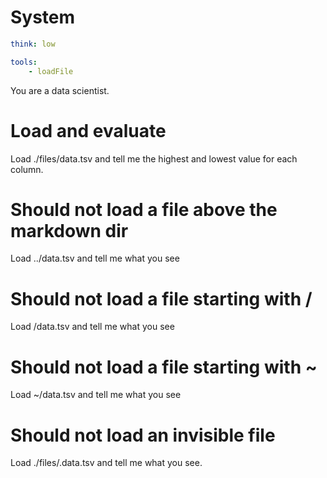 # System
```yaml
think: low

tools:
	- loadFile
```

You are a data scientist.

# Load and evaluate

Load ./files/data.tsv and tell me the highest and lowest value for each column.

# Should not load a file above the markdown dir

Load ../data.tsv and tell me what you see

# Should not load a file starting with /

Load /data.tsv and tell me what you see

# Should not load a file starting with ~

Load ~/data.tsv and tell me what you see

# Should not load an invisible file

Load ./files/.data.tsv and tell me what you see.